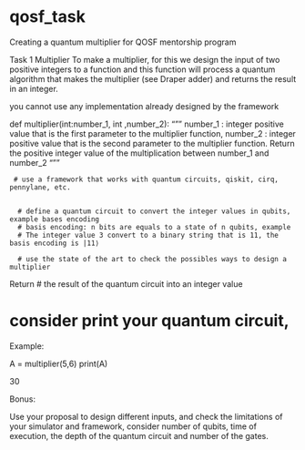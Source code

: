 # qosf_task
Creating a quantum multiplier for QOSF mentorship program

Task 1 Multiplier
To make a multiplier, for this we design the input of two positive integers to a function and this function will process a quantum algorithm that makes the multiplier (see Draper adder) and returns the result in an integer. <br />

you cannot use any implementation already designed by the framework <br />


def multiplier(int:number_1, int ,number_2):
     “””
 number_1 : integer positive value that is the first parameter to the multiplier function,
number_2 : integer positive value that is the second parameter to the multiplier function.
Return the positive integer value of the multiplication between number_1 and number_2
     “””

     # use a framework that works with quantum circuits, qiskit, cirq, pennylane, etc. 


      # define a quantum circuit to convert the integer values in qubits, example bases encoding 
      # basis encoding: n bits are equals to a state of n qubits, example 
      # The integer value 3 convert to a binary string that is 11, the basis encoding is |11⟩
     
      # use the state of the art to check the possibles ways to design a multiplier

  Return # the result of the quantum circuit into an integer value

# consider print your quantum circuit,


Example:

A = multiplier(5,6)
print(A)

30

Bonus: 

Use your proposal to design different inputs, and check the limitations of your simulator and framework, consider number of qubits, time of execution, the depth of the quantum circuit and number of the gates.
